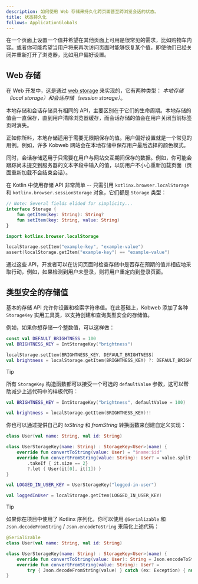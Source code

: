 ```yaml
---
description: 如何使用 Web 存储来持久化跨页面甚至跨浏览会话的状态。
title: 状态持久化
follows: ApplicationGlobals
---
```


在一个页面上设置一个值并希望在其他页面上可用是很常见的需求，比如购物车内容。或者你可能希望当用户将来再次访问页面时能够恢复某个值，即使他们已经关闭并重新打开了浏览器，比如用户偏好设置。

## Web 存储

在 Web 开发中，这是通过 [web storage](https://developer.mozilla.org/en-US/docs/Web/API/Web_Storage_API) 来实现的，它有两种类型：
*本地存储（local storage）*和*会话存储（session storage）*。

本地存储和会话存储具有相同的 API，主要区别在于它们的生命周期。本地存储的值会一直保存，直到用户清除浏览器缓存，而会话存储的值会在用户关闭当前标签页时消失。

正如你所料，本地存储适用于需要无限期保存的值。用户偏好设置就是一个常见的用例。例如，许多 Kobweb 网站会在本地存储中保存用户最后选择的颜色模式。

同时，会话存储适用于只需要在用户与网站交互期间保存的数据。例如，你可能会跟踪尚未提交到服务器的文本字段中输入的值，以防用户不小心重新加载页面（页面重新加载不会结束会话）。

在 Kotlin 中使用存储 API 非常简单 -- 只需引用 `kotlinx.browser.localStorage` 和 `kotlinx.browser.sessionStorage` 对象，它们都是 `Storage` 类型：

```kotlin
// Note: Several fields elided for simplicity...
interface Storage {
    fun getItem(key: String): String?
    fun setItem(key: String, value: String)
}
```

```kotlin
import kotlinx.browser.localStorage

localStorage.setItem("example-key", "example-value")
assert(localStorage.getItem("example-key") == "example-value")
```

通过这些 API，开发者可以在访问页面时检查存储中是否存在预期的值并相应地采取行动，例如，如果检测到用户未登录，则将用户重定向到登录页面。

## 类型安全的存储值

基本的存储 API 允许你设置和检索字符串值。在此基础上，Kobweb 添加了各种 `StorageKey` 实用工具类，以支持创建和查询类型安全的存储值。

例如，如果你想存储一个整数值，可以这样做：

```kotlin
const val DEFAULT_BRIGHTNESS = 100
val BRIGHTNESS_KEY = IntStorageKey("brightness")

localStorage.setItem(BRIGHTNESS_KEY, DEFAULT_BRIGHTNESS)
val brightness = localStorage.getItem(BRIGHTNESS_KEY) ?: DEFAULT_BRIGHTNESS
```

> [!TIP]
> 所有 `StorageKey` 构造函数都可以接受一个可选的 `defaultValue` 参数，这可以帮助减少上述代码中的样板代码：
>
> ```kotlin
> val BRIGHTNESS_KEY = IntStorageKey("brightness", defaultValue = 100)
>
> val brightness = localStorage.getItem(BRIGHTNESS_KEY)!!
> ```

你也可以通过提供自己的 *toString* 和 *fromString* 转换函数来创建自定义实现：

```kotlin
class User(val name: String, val id: String)

class UserStorageKey(name: String) : StorageKey<User>(name) {
    override fun convertToString(value: User) = "$name:$id"
    override fun convertFromString(value: String): User? = value.split(":")
        .takeIf { it.size == 2}
        ?.let { User(it[0], it[1]) }
}

val LOGGED_IN_USER_KEY = UserStorageKey("logged-in-user")

val loggedInUser = localStorage.getItem(LOGGED_IN_USER_KEY)
```

> [!TIP]
> 如果你在项目中使用了 Kotlinx 序列化，你可以使用 `@Serializable` 和 `Json.decodeFromString` / `Json.encodeToString` 来简化上述代码：
>
> ```kotlin
> @Serializable
> class User(val name: String, val id: String)
> 
> class UserStorageKey(name: String) : StorageKey<User>(name) {
>     override fun convertToString(value: User): String = Json.encodeToString(value)
>     override fun convertFromString(value: String): User? =
>         try { Json.decodeFromString(value) } catch (ex: Exception) { null }
> }
> ```
